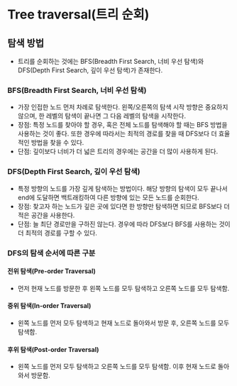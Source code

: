 # Tree traversal(트리 순회)

## 탐색 방법

- 트리를 순회하는 것에는 BFS(Breadth First Search, 너비 우선 탐색)와 DFS(Depth First Search, 깊이 우선 탐색)가 존재한다.

### BFS(Breadth First Search, 너비 우선 탐색)

- 가장 인접한 노드 먼저 차례로 탐색한다. 왼쪽/오른쪽의 탐색 시작 방향은 중요하지 않으며, 한 레벨의 탐색이 끝나면 그 다음 레벨의 탐색을 시작한다.
- 장점: 특정 노드를 찾아야 할 경우, 혹은 전체 노드를 탐색해야 할 때는 BFS 방법을 사용하는 것이 좋다. 또한 경우에 따라서는 최적의 경로를 찾을 때 DFS보다 더 효율적인 방법을 찾을 수 있다.
- 단점: 깊이보다 너비가 더 넓은 트리의 경우에는 공간을 더 많이 사용하게 된다.

### DFS(Depth First Search, 깊이 우선 탐색)

- 특정 방향의 노드를 가장 깊게 탐색하는 방법이다. 해당 방향의 탐색이 모두 끝나서 end에 도달하면 백트래킹하여 다른 방향에 있는 모든 노드를 순회한다.
- 장점: 찾고자 하는 노드가 깊은 곳에 있다면 한 방향만 탐색하면 되므로 BFS보다 더 적은 공간을 사용한다.
- 단점: 늘 최단 경로만을 구하진 않는다. 경우에 따라 DFS보다 BFS를 사용하는 것이 더 최적의 경로를 구할 수 있다.

### DFS의 탐색 순서에 따른 구분

#### 전위 탐색(Pre-order Traversal)

- 먼저 현재 노드를 방문한 후 왼쪽 노드를 모두 탐색하고 오른쪽 노드를 모두 탐색함.

#### 중위 탐색(In-order Traversal)

- 왼쪽 노드를 먼저 모두 탐색하고 현재 노드로 돌아와서 방문 후, 오른쪽 노드를 모두 탐색함.

#### 후위 탐색(Post-order Traversal)

- 왼쪽 노드를 먼저 모두 탐색하고 오른쪽 노드를 모두 탐색함. 이후 현재 노드로 돌아와서 방문함.
